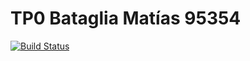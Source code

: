 # TP0 Bataglia Matías 95354
[![Build Status](https://travis-ci.org/BatagliaMatias/7510-tp0.svg?branch=master)](https://travis-ci.org/BatagliaMatias/7510-tp0)
